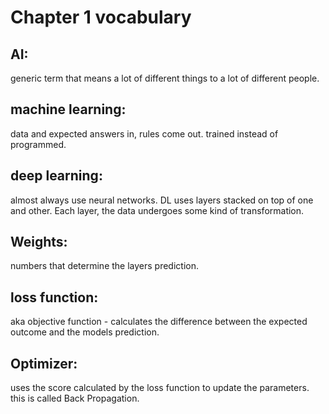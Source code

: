 # Chapter 1 vocabulary
## AI:  
generic term that means a lot of different things to a lot of different people.
## machine learning:  
data and expected answers in, rules come out.  trained instead of programmed.
## deep learning:  
almost always use neural networks.  DL uses layers stacked on top of one and other.  Each layer, the data undergoes some kind of transformation.
## Weights:  
numbers that determine the layers prediction. 
## loss function: 
aka objective function - calculates the difference between the expected outcome and the models prediction.
## Optimizer: 
uses the score calculated by the loss function to update the parameters.  this is called Back Propagation.
